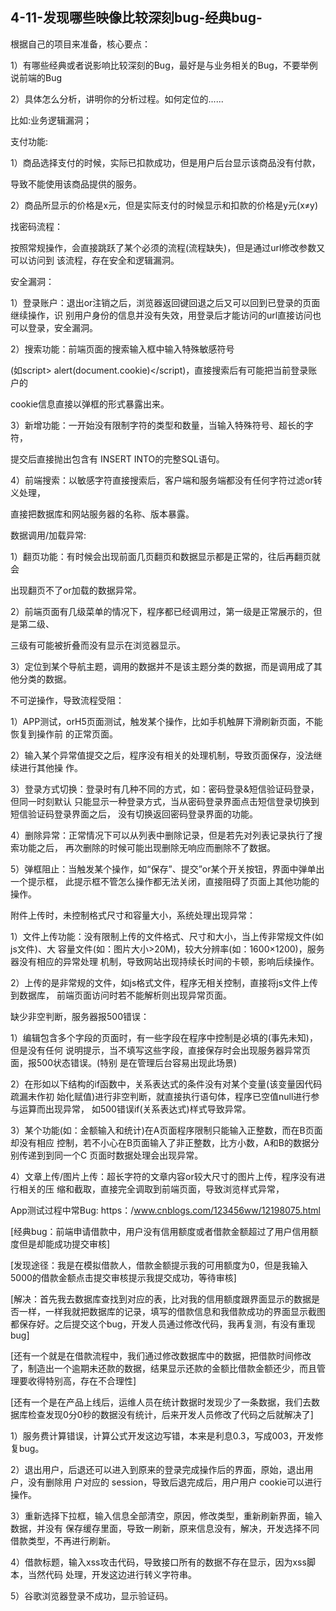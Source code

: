 ## 4-11-发现哪些映像比较深刻bug-经典bug-

根据自己的项目来准备，核心要点：

1）有哪些经典或者说影响比较深刻的Bug，最好是与业务相关的Bug，不要举例说前端的Bug

2）具体怎么分析，讲明你的分析过程。如何定位的......

比如:业务逻辑漏洞；

支付功能:

1）商品选择支付的时候，实际已扣款成功，但是用户后台显示该商品没有付款，

导致不能使用该商品提供的服务。

2）商品所显示的价格是x元，但是实际支付的时候显示和扣款的价格是y元(x≠y)

找密码流程：

按照常规操作，会直接跳跃了某个必须的流程(流程缺失)，但是通过url修改参数又可以访问到 该流程，存在安全和逻辑漏洞。

安全漏洞：

1）登录账户：退出or注销之后，浏览器返回键回退之后又可以回到已登录的页面继续操作，识   别用户身份的信息并没有失效，用登录后才能访问的url直接访问也可以登录，安全漏洞。

2）搜索功能：前端页面的搜索输入框中输入特殊敏感符号

(如script> alert(document.cookie)</script)，直接搜索后有可能把当前登录账户的

cookie信息直接以弹框的形式暴露出来。

3）新增功能：一开始没有限制字符的类型和数量，当输入特殊符号、超长的字符，

提交后直接抛出包含有 INSERT INTO的完整SQL语句。

4）前端搜索：以敏感字符直接搜索后，客户端和服务端都没有任何字符过滤or转义处理，

直接把数据库和网站服务器的名称、版本暴露。

数据调用/加载异常:

1）翻页功能：有时候会出现前面几页翻页和数据显示都是正常的，往后再翻页就会

出现翻页不了or加载的数据异常。

2）前端页面有几级菜单的情况下，程序都已经调用过，第一级是正常展示的，但是第二级、

三级有可能被折叠而没有显示在浏览器显示。

3）定位到某个导航主题，调用的数据并不是该主题分类的数据，而是调用成了其他分类的数据。

不可逆操作，导致流程受阻：

1）APP测试，orH5页面测试，触发某个操作，比如手机触屏下滑刷新页面，不能恢复到操作前   的正常页面。

2）输入某个异常值提交之后，程序没有相关的处理机制，导致页面保存，没法继续进行其他操   作。

3）登录方式切换：登录时有几种不同的方式，如：密码登录&短信验证码登录，但同一时刻默认    只能显示一种登录方式，当从密码登录界面点击短信登录切换到短信验证码登录界面之后，   没有切换返回密码登录界面的功能。

4）删除异常：正常情况下可以从列表中删除记录，但是若先对列表记录执行了搜索功能之后，   再次删除的时候可能出现删除无响应而删除不了数据。

5）弹框阻止：当触发某个操作，如“保存”、提交”or某个开关按钮，界面中弹单出一个提示框，    此提示框不管怎么操作都无法关闭，直接阻碍了页面上其他功能的操作。

附件上传时，未控制格式尺寸和容量大小，系统处理出现异常：

1）文件上传功能：没有限制上传的文件格式、尺寸和大小，当上传非常规文件(如js文件)、大  容量文件(如：图片大小>20M)，较大分辨率(如：1600×1200)，服务器没有相应的异常处理  机制，导致网站出现持续长时间的卡顿，影响后续操作。

2）上传的是非常规的文件，如js格式文件，程序无相关控制，直接将js文件上传到数据库，   前端页面访问时若不能解析则出现异常页面。

缺少非空判断，服务器报500错误：

1）编辑包含多个字段的页面时，有一些字段在程序中控制是必填的(事先未知)，但是没有任何   说明提示，当不填写这些字段，直接保存时会出现服务器异常页面，报500状态错误。(特别   是在管理后台容易出现此场景)

2）在形如以下结构的if函数中，关系表达式的条件没有对某个变量(该变量因代码疏漏未作初   始化赋值)进行非空判断，就直接执行语句体，程序已空值null进行参与运算而出现异常，    如500错误if(关系表达式)样式导致异常。

3）某个功能(如：金额输入和统计)在A页面程序限制只能输入正整数，而在B页面却没有相应   控制，若不小心在B页面输入了非正整数，比方小数，A和B的数据分别传递到到同一个C   页面时数据处理会出现异常。

4）文章上传/图片上传：超长字符的文章内容or较大尺寸的图片上传，程序没有进行相关的压   缩和截取，直接完全调取到前端页面，导致浏览样式异常，

App测试过程中常Bug: https：/www.cnblogs.com/123456ww/12198075.html

[经典bug：前端申请借款中，用户没有信用额度或者借款金额超过了用户信用额度但是却能成功提交审核]

[发现途径：我是在模拟借款人，借款金额提示我的可用额度为0，但是我输入5000的借款金额点击提交审核提示我提交成功，等待审核]

[解决：首先我去数据库查找到对应的表，比对我的信用额度跟界面显示的数据是否一样，一样我就把数据库的记录，填写的借款信息和我借款成功的界面显示截图都保存好。之后提交这个bug，开发人员通过修改代码，我再复测，有没有重现bug]

[还有一个就是在借款流程中，我们通过修改数据库中的数据，把借款时间修改了，制造出一个逾期未还款的数据，结果显示还款的金额比借款金额还少，而且管理要收得特别高，存在不合理性]

[还有一个是在产品上线后，运维人员在统计数据时发现少了一条数据，我们去数据库检查发现0分0秒的数据没有统计，后来开发人员修改了代码之后就解决了]

1）服务费计算错误，计算公式开发这边写错，本来是利息0.3，写成003，开发修复bug。

2）退出用户，后退还可以进入到原来的登录完成操作后的界面，原始，退出用户，没有删除用   户对应的 session，导致后退完成后，用户用户 cookie可以进行操作。

3）重新选择下拉框，输入信息全部清空，原因，修改类型，重新刷新界面，输入数据，并没有   保存缓存里面，导致一刷新，原来信息没有，解决，开发选择不同借款类型，不再进行刷新。

4）借款标题，输入xss攻击代码，导致接口所有的数据不存在显示，因为xss脚本，当然代码    处理，开发这边进行转义字符串。

5）谷歌浏览器登录不成功，显示验证码。
